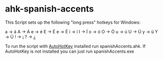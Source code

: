 # ahk-spanish-accents

This Script sets up the following "long press" hotkeys for Windows:

a -> á
A -> Á
e -> é
E -> É
e -> É
i -> í
I -> Í
o -> ó
O -> Ó
u -> ú
U -> Ú
y -> ü
Y -> Ü
! -> ¡
? -> ¿

To run the script with [AutoHotKey](https://www.autohotkey.com/) installed run spanishAccents.ahk. If AutoHotKey is not installed you can just run spanishAccents.exe